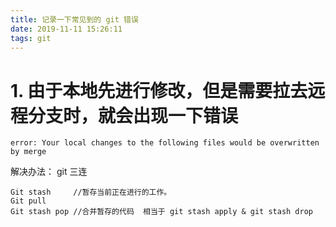 ```yaml
---
title: 记录一下常见到的 git 错误
date: 2019-11-11 15:26:11
tags: git
---
```

# 1. 由于本地先进行修改，但是需要拉去远程分支时，就会出现一下错误

    error: Your local changes to the following files would be overwritten by merge

解决办法： git 三连


    Git stash     //暂存当前正在进行的工作。
    Git pull
    Git stash pop //合并暂存的代码  相当于 git stash apply & git stash drop